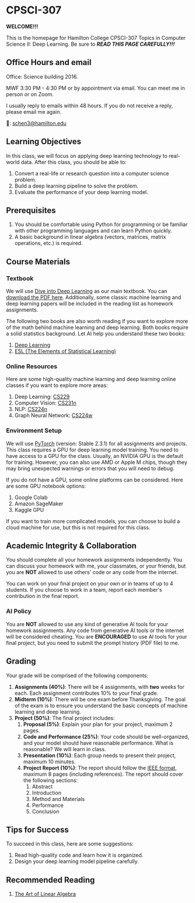 # CPSCI-307

**WELCOME!!!**

This is the homepage for Hamilton College CPSCI-307 Topics in Computer Science II: Deep Learning. Be sure to ***READ THIS PAGE CAREFULLY!!!***

## Office Hours and email

Office: Science building 2016.

MWF 3:30 PM - 4:30 PM or by appointment via email. You can meet me in person or on Zoom.

I usually reply to emails within 48 hours. If you do not receive a reply, please email me again.

:email:: schen3@hamilton.edu

## Learning Objectives

In this class, we will focus on applying deep learning technology to real-world data. After this class, you should be able to:

1. Convert a real-life or research question into a computer science problem.
2. Build a deep learning pipeline to solve the problem.
3. Evaluate the performance of your deep learning model.

## Prerequisites

1. You should be comfortable using Python for programming or be familiar with other programming languages and can learn Python quickly.
2. A basic background in linear algebra (vectors, matrices, matrix operations, etc.) is required.

## Course Materials

### Textbook

We will use [Dive into Deep Learning](https://d2l.ai/) as our main textbook. You can [download the PDF here](https://arxiv.org/pdf/2106.11342#page=25.12). Additionally, some classic machine learning and deep learning papers will be included in the reading list as homework assignments.

The following two books are also worth reading if you want to explore more of the math behind machine learning and deep learning. Both books require a solid statistics background. Let AI help you understand these two books:

1. [Deep Learning](https://www.deeplearningbook.org/)
2. [ESL (The Elements of Statistical Learning)](https://hastie.su.domains/ElemStatLearn/)

### Online Resources

Here are some high-quality machine learning and deep learning online classes if you want to explore more areas:

1. Deep Learning: [CS229](https://cs229.stanford.edu/)
2. Computer Vision: [CS231n](https://cs231n.stanford.edu/)
3. NLP: [CS224n](https://web.stanford.edu/class/cs224n/)
4. Graph Neural Network: [CS224w](https://web.stanford.edu/class/cs224w/)

### Environment Setup

We will use [PyTorch](https://pytorch.org/get-started/locally/) (version: Stable 2.3.1) for all assignments and projects. This class requires a GPU for deep learning model training. You need to have access to a GPU for the class. Usually, an NVIDIA GPU is the default for training. However, you can also use AMD or Apple M chips, though they may bring unexpected warnings or errors that you will need to debug.

If you do not have a GPU, some online platforms can be considered. Here are some GPU notebook options:

1. Google Colab
2. Amazon SageMaker
3. Kaggle GPU

If you want to train more complicated models, you can choose to build a cloud machine for use, but this is not required for this class.

## Academic Integrity & Collaboration

You should complete all your homework assignments independently. You can discuss your homework with me, your classmates, or your friends, but you are **NOT** allowed to use others' code or any code from the internet.

You can work on your final project on your own or in teams of up to 4 students. If you choose to work in a team, report each member's contribution in the final report.

### AI Policy

You are **NOT** allowed to use any kind of generative AI tools for your homework assignments. Any code from generative AI tools or the internet will be considered cheating. You are **ENCOURAGED** to use AI tools for your final project, but you need to submit the prompt history (PDF file) to me.

## Grading

Your grade will be comprised of the following components:

1. **Assignments (40%)**: There will be 4 assignments, with **two** weeks for each. Each assignment contributes 10% to your final grade.
2. **Midterm (10%)**: There will be one exam before Thanksgiving. The goal of the exam is to ensure you understand the basic concepts of machine learning and deep learning.
3. **Project (50%)**: The final project includes:
   1. **Proposal (5%)**: Explain your plan for your project, maximum 2 pages.
   2. **Code and Performance (25%)**: Your code should be well-organized, and your model should have reasonable performance. What is reasonable? We will learn in class.
   3. **Presentation (10%)**: Each group needs to present their project, maximum 10 minutes.
   4. **Project Report (10%)**: The report should follow the [IEEE format](https://www.ieee.org/conferences/publishing/templates.html), maximum 8 pages (including references). The report should cover the following sections:
      1. Abstract
      2. Introduction
      3. Method and Materials
      4. Performance
      5. Conclusion

## Tips for Success

To succeed in this class, here are some suggestions:

1. Read high-quality code and learn how it is organized.
2. Design your deep learning model pipeline carefully.

## Recommended Reading

1. [The Art of Linear Algebra](https://github.com/kf-liu/The-Art-of-Linear-Algebra-zh-CN/blob/main/The-Art-of-Linear-Algebra.pdf)

